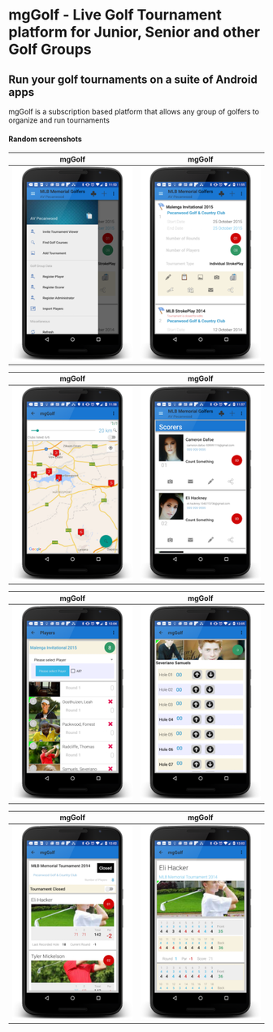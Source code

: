 # mgGolf - Live Golf Tournament platform for Junior, Senior and other Golf Groups
## Run your golf tournaments on a suite of Android apps

mgGolf is a subscription based platform that allows any group of golfers to organize and run tournaments


#### Random screenshots
mgGolf | mgGolf
------------ | -------------
![Alt text](/XMGGolf/MalengaGolfAdmin/screenshots/d1.png?raw=true "mgGolf App") | ![Alt text](/XMGGolf/MalengaGolfAdmin/screenshots/d2.png?raw=true "mgGolf App")

mgGolf | mgGolf
------------ | -------------
![Alt text](/XMGGolf/MalengaGolfAdmin/screenshots/d6.png?raw=true "mgGolf App") | ![Alt text](/XMGGolf/MalengaGolfAdmin/screenshots/d5.png?raw=true "mgGolf App")

mgGolf | mgGolf
------------ | -------------
![Alt text](/XMGGolf/MalengaGolfAdmin/screenshots/d93.png?raw=true "mgGolf App") | ![Alt text](/XMGGolf/MalengaGolfAdmin/screenshots/d94.png?raw=true "mgGolf App")

mgGolf | mgGolf
------------ | -------------
![Alt text](/XMGGolf/MalengaGolfAdmin/screenshots/d9.png?raw=true "mgGolf App") | ![Alt text](/XMGGolf/MalengaGolfAdmin/screenshots/d91.png?raw=true "mgGolf App")

